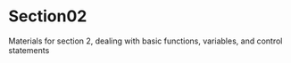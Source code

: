 # Section02
Materials for section 2, dealing with basic functions, variables, and control statements
